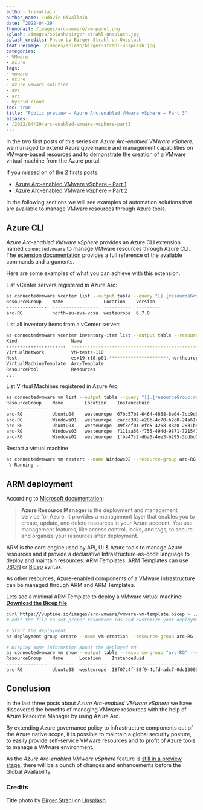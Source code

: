 ```yaml
---
author: lrivallain
author_name: Ludovic Rivallain
date: "2022-04-29"
thumbnail: /images/arc-vmware/vm-panel.png
splash: /images/splash/birger-strahl-unsplash.jpg
splash_credits: Photo by Birger Strahl on Unsplash
featureImage: /images/splash/birger-strahl-unsplash.jpg
categories:
- VMware
- Azure
tags:
- vmware
- azure
- azure vmware solution
- avs
- arc
- hybrid cloud
toc: true
title: "Public preview – Azure Arc-enabled VMware vSphere – Part 3"
aliases:
- /2022/04/29/arc-enabled-vmware-vsphere-part3
---
```


In the two first posts of this series on *Azure Arc-enabled VMware vSphere*, we managed to extend Azure governance and management capabilities on VMware-based resources and to demonstrate the creation of a VMware virtual machine from the Azure portal.

If you missed on of the 2 firsts posts:

* [Azure Arc-enabled VMware vSphere – Part 1](/2022/04/25/arc-enabled-vmware-vsphere-part1)
* [Azure Arc-enabled VMware vSphere – Part 2](/2022/04/27/arc-enabled-vmware-vsphere-part2)

In the following sections we will see examples of automation solutions that are available to manage VMware resources through Azure tools.

## Azure CLI

*Azure Arc-enabled VMware vSphere* provides an Azure CLI extension named `connectedvmware` to manage VMware resources through Azure CLI. The [extension documentation](https://docs.microsoft.com/en-us/cli/azure/connectedvmware?view=azure-cli-latest) provides a full reference of the available commands and arguments.

Here are some examples of what you can achieve with this extension:

List vCenter servers registered in Azure Arc:

```bash
az connectedvmware vcenter list --output table --query "[].{resourceGroup:resourceGroup, name:name, location:location, version:version}"
ResourceGroup    Name               Location    Version
---------------  -----------------  ----------  ---------
arc-RG           north-eu-avs-vcsa  westeurope  6.7.0
```

List all inventory items from a vCenter server:

```bash
az connectedvmware vcenter inventory-item list --output table --resource-group "arc-RG" --vcenter "north-eu-avs-vcsa" --query "[].{kind:kind, name:moName}"
Kind                    Name
----------------------  --------------------------------------------------------------
VirtualNetwork          VM-tests-110
Host                    esx19-r18.p01.**********************.northeurope.avs.azure.com
VirtualMachineTemplate  Arc-Template
ResourcePool            Resources
...
```

List Virtual Machines registered in Azure Arc:

```bash
az connectedvmware vm list --output table --query "[].{resourceGroup:resourceGroup, name:name, location:location, instanceUuid:instanceUuid}"
ResourceGroup    Name        Location    InstanceUuid
---------------  ----------  ----------  ------------------------------------
arc-RG           Ubuntu04    westeurope  67bc57b8-6464-4658-8e04-7cc9d6d5cb04
arc-RG           Windows01   westeurope  caccc302-e28b-4c70-b2c0-24a614d470e6
arc-RG           Ubuntu03    westeurope  39f8ef01-efd5-4268-88a0-2831bece69e7
arc-RG           Windows03   westeurope  f111aa56-f755-494d-9871-72154779792b
arc-RG           Windows02   westeurope  1fba47c2-dba5-4ee3-b295-3bdbd043fbb8
```

Restart a virtual machine

```bash
az connectedvmware vm restart --name Windows02 --resource-group arc-RG
 \ Running ..
```

## ARM deployment

According to [Microsoft documentation](<https://docs.microsoft.com/en-us/azure/azure-resource-manager/management/overview>):

> **Azure Resource Manager** is the deployment and management service for Azure. It provides a management layer that enables you to create, update, and delete resources in your Azure account. You use management features, like access control, locks, and tags, to secure and organize your resources after deployment.

ARM is the core engine used by API, UI & Azure tools to manage Azure resources and it provide a declarative Infrastructure-as-code language to deploy and maintain resources: ARM Templates. ARM Templates can use [JSON](https://docs.microsoft.com/en-us/azure/azure-resource-manager/bicep/compare-template-syntax) or [Bicep](https://docs.microsoft.com/en-us/azure/azure-resource-manager/bicep/overview) syntax.

As other resources, Azure-enabled components of a VMware infrastructure can be managed through ARM and ARM Templates.

Lets see a minimal ARM Template to deploy a VMware virtual machine: **[Download the Bicep file](/images/arc-vmware/vmware-vm-template.bicep)**


```bash
curl https://vuptime.io/images/arc-vmware/vmware-vm-template.bicep > ./vmware-vm-template.bicep
# edit the file to set proper resources ids and customize your deployment parameters

# Start the deployment
az deployment group create --name vm-creation --resource-group arc-RG --template-file ./vmware-vm-template.bicep --parameters VMName=Ubuntu08

# Display some information about the deployed VM
az connectedvmware vm show --output table --resource-group "arc-RG" --name "Ubuntu06" --query "{resourceGroup:resourceGroup, name:name, location:location, instanceUuid:instanceUuid}"
ResourceGroup    Name      Location    InstanceUuid
---------------  --------  ----------  ------------------------------------
arc-RG           Ubuntu08  westeurope  18f07c4f-88f9-4cfd-adc7-0dc13007984c
```

## Conclusion

In the last three posts about *Azure Arc-enabled VMware vSphere* we have discovered the benefits of managing VMware resources with the help of Azure Resource Manager by using Azure Arc.

By extending Azure governance policy to infrastructure components out of the Azure native scope, it is possible to maintain a global security posture, to easily provide self-service VMware resources and to profit of Azure tools to manage a VMware environment.

As the *Azure Arc-enabled VMware vSphere* feature is [still in a preview stage](https://azure.microsoft.com/en-us/updates/public-preview-azure-arc-integration-with-vmware-vsphere/), there will be a bunch of changes and enhancements before the Global Availability.

### Credits

Title photo by [Birger Strahl](https://unsplash.com/@bist31) on [Unsplash](https://unsplash.com/photos/1XhmIcBB-EA)
